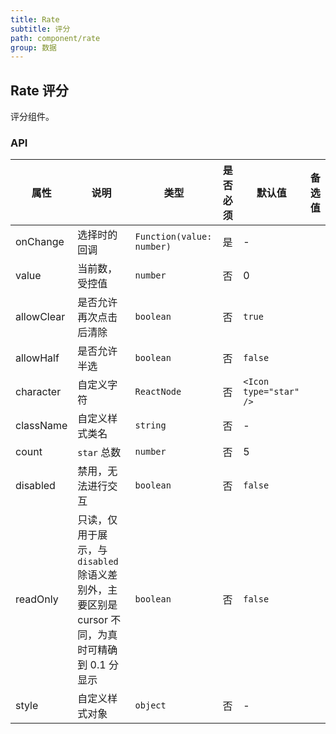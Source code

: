```yaml
---
title: Rate
subtitle: 评分
path: component/rate
group: 数据
---
```


## Rate 评分

评分组件。

### API

| 属性       | 说明                                                                                            | 类型                      | 是否必须 | 默认值                 | 备选值 |
| ---------- | ----------------------------------------------------------------------------------------------- | ------------------------- | -------- | ---------------------- | ------ |
| onChange   | 选择时的回调                                                                                    | `Function(value: number)` | 是       | -                      |        |
| value      | 当前数，受控值                                                                                  | `number`                  | 否       | 0                      |        |
| allowClear | 是否允许再次点击后清除                                                                          | `boolean`                 | 否       | `true`                 |        |
| allowHalf  | 是否允许半选                                                                                    | `boolean`                 | 否       | `false`                |        |
| character  | 自定义字符                                                                                      | `ReactNode`               | 否       | `<Icon type="star" />` |        |
| className  | 自定义样式类名                                                                                  | `string`                  | 否       | -                      |        |
| count      | `star` 总数                                                                                     | `number`                  | 否       | 5                      |        |
| disabled   | 禁用，无法进行交互                                                                              | `boolean`                 | 否       | `false`                |        |
| readOnly   | 只读，仅用于展示，与 `disabled` 除语义差别外，主要区别是 cursor 不同，为真时可精确到 0.1 分显示 | `boolean`                 | 否       | `false`                |        |
| style      | 自定义样式对象                                                                                  | `object`                  | 否       | -                      |        |
